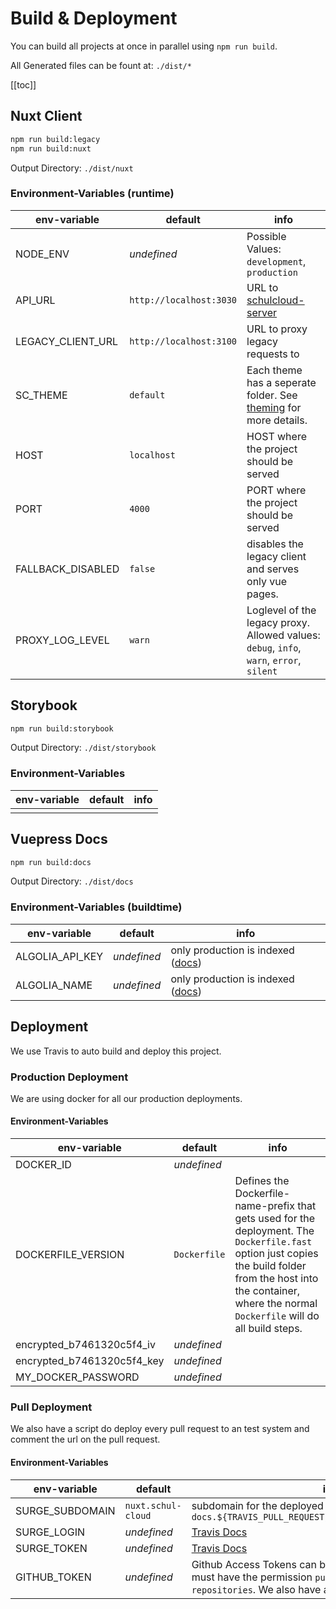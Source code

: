 # Build & Deployment

You can build all projects at once in parallel using `npm run build`.

All Generated files can be fount at: `./dist/*`

[[toc]]

## Nuxt Client

```bash
npm run build:legacy
npm run build:nuxt
```

Output Directory: `./dist/nuxt`

### Environment-Variables (runtime)

| env-variable      | default                 | info                                                                                        |
|-------------------|-------------------------|---------------------------------------------------------------------------------------------|
| NODE_ENV          | _undefined_             | Possible Values: `development`, `production`                                                |
| API_URL           | `http://localhost:3030` | URL to [schulcloud-server](https://github.com/schul-cloud/schulcloud-server)                |
| LEGACY_CLIENT_URL | `http://localhost:3100` | URL to proxy legacy requests to                                                             |
| SC_THEME          | `default`               | Each theme has a seperate folder. See [theming](../2-Styles/3-Theming.md) for more details. |
| HOST              | `localhost`             | HOST where the project should be served                                                     |
| PORT              | `4000`                  | PORT where the project should be served                                                     |
| FALLBACK_DISABLED | `false`                 | disables the legacy client and serves only vue pages.                                       |
| PROXY_LOG_LEVEL   | `warn`                  | Loglevel of the legacy proxy. Allowed values: `debug`, `info`, `warn`, `error`, `silent`    |

## Storybook

```bash
npm run build:storybook
```

Output Directory: `./dist/storybook`

### Environment-Variables

| env-variable | default | info |
|--------------|---------|------|
|              |         |      |

## Vuepress Docs

```bash
npm run build:docs
```

Output Directory: `./dist/docs`

### Environment-Variables (buildtime)

| env-variable    | default     | info                                                                                                 |
|-----------------|-------------|------------------------------------------------------------------------------------------------------|
| ALGOLIA_API_KEY | _undefined_ | only production is indexed ([docs](https://vuepress.vuejs.org/default-theme-config/#algolia-search)) |
| ALGOLIA_NAME    | _undefined_ | only production is indexed ([docs](https://vuepress.vuejs.org/default-theme-config/#algolia-search)) |

## Deployment

We use Travis to auto build and deploy this project.

### Production Deployment

We are using docker for all our production deployments.

#### Environment-Variables

| env-variable               | default      | info                                                                                                                                                                                                                     |
|----------------------------|--------------|--------------------------------------------------------------------------------------------------------------------------------------------------------------------------------------------------------------------------|
| DOCKER_ID                  | _undefined_  |                                                                                                                                                                                                                          |
| DOCKERFILE_VERSION         | `Dockerfile` | Defines the Dockerfile-name-prefix that gets used for the deployment. The `Dockerfile.fast` option just copies the build folder from the host into the container, where the normal `Dockerfile` will do all build steps. |
| encrypted_b7461320c5f4_iv  | _undefined_  |                                                                                                                                                                                                                          |
| encrypted_b7461320c5f4_key | _undefined_  |                                                                                                                                                                                                                          |
| MY_DOCKER_PASSWORD         | _undefined_  |                                                                                                                                                                                                                          |

### Pull Deployment

We also have a script do deploy every pull request to an test system and comment the url on the pull request.

#### Environment-Variables

| env-variable    | default            | info                                                                                                                                                                                                                                                |
|-----------------|--------------------|-----------------------------------------------------------------------------------------------------------------------------------------------------------------------------------------------------------------------------------------------------|
| SURGE_SUBDOMAIN | `nuxt.schul-cloud` | subdomain for the deployed systems `docs.${TRAVIS_PULL_REQUEST}.${SURGE_SUBDOMAIN}.surge.sh`                                                                                                                                                        |
| SURGE_LOGIN     | _undefined_        | [Travis Docs](https://docs.travis-ci.com/user/deployment/surge/#environment-variables)                                                                                                                                                              |
| SURGE_TOKEN     | _undefined_        | [Travis Docs](https://docs.travis-ci.com/user/deployment/surge/#environment-variables)                                                                                                                                                              |
| GITHUB_TOKEN    | _undefined_        | Github Access Tokens can be generated [here](https://github.com/settings/tokens). The Token must have the permission `public_repo - Access public repositories`. We also have a [Bot Account](https://github.com/schul-cloud-bot) for that purpose. |
